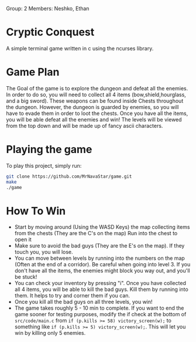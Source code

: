 Group: 2
Members: Neshko, Ethan

# Cryptic Conquest
A simple terminal game written in c using the ncurses library.

# Game Plan
The Goal of the game is to explore the dungeon and defeat all the enemies.
In order to do so, you will need to collect all 4 items (bow,shield,hourglass, and a big sword).
These weapons can be found inside Chests throughout the dungeon. However, the
dungeon is guarded by enemies, so you will have to evade them in order to
loot the chests. Once you have all the items, you will be able 
defeat all the enemies and win! The levels will be viewed from the top down and will
be made up of fancy ascii characters.

# Playing the game
To play this project, simply run:
```bash
git clone https://github.com/MrNavaStar/game.git
make
./game
```

# How To Win
- Start by moving around (Using the WASD Keys) the map collecting items from the chests (They are the C's on the map) Run into the chest to open it
- Make sure to avoid the bad guys (They are the E's on the map). If they touch you, you will lose.
- You can move between levels by running into the numbers on the map (Often at the end of a corridor). Be careful when going into level 3. If you don't have all the items, the enemies might block you way out, and you'll be stuck!
- You can check your inventory by pressing "i". Once you have collected all 4 items, you will be able to kill the bad guys. Kill them by running into them. It helps to try and corner them if you can.
- Once you kill all the bad guys on all three levels, you win!
- The game takes roughly 5 - 10 min to complete. If you want to end the game sooner for testing purposes, modify the if check at the bottom of `src/code/main.c` from `if (p.kills >= 58) victory_screen(w);` to something like `if (p.kills >= 5) victory_screen(w);`. This will let you win by killing only 5 enemies.